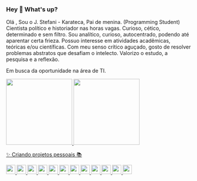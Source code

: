 ### Hey 👋 What's up?

 Olá , Sou o J. Stefani - Karateca, Pai de menina. (Programming Student) Cientista político e historiador nas horas vagas. Curioso, cético, determinado e sem filtro. Sou analítico, curioso, autocentrado, podendo até aparentar certa frieza. Possuo interesse em atividades acadêmicas, teóricas e/ou científicas. Com meu senso crítico aguçado, gosto de resolver problemas abstratos que desafiam o intelecto. Valorizo o estudo, a pesquisa e a reflexão.

Em busca da oportunidade na área de TI.  <div>
<a href="https://github.com/seu-usuário-aqui">
<img height="180em" src="https://github-readme-stats.vercel.app/api/top-langs/?username=jotastefani&layout=compact&langs_count=7&theme=dracula"/>
<img height="180em" src="https://github-readme-stats.vercel.app/api?username=jotastefani&show_icons=true&theme=dracula&include_all_commits=true&count_private=true"/>
 
✨ Criando projetos pessoais 📚 
 <div justify-items:"center" display:"flex" align-items:"center">
<img height="25em" src="https://cdn.jsdelivr.net/gh/devicons/devicon/icons/react/react-original.svg" /> 
 <img height="25em" src="https://cdn.jsdelivr.net/gh/devicons/devicon/icons/nodejs/nodejs-original-wordmark.svg" /> 
 <img height="25em" src="https://cdn.jsdelivr.net/gh/devicons/devicon/icons/java/java-original-wordmark.svg" /> 
 <img height="25em" src="https://cdn.jsdelivr.net/gh/devicons/devicon/icons/javascript/javascript-original.svg" /> 
 <img height="25em" src="https://cdn.jsdelivr.net/gh/devicons/devicon/icons/typescript/typescript-original.svg" /> 
 <img height="25em" src="https://cdn.jsdelivr.net/gh/devicons/devicon/icons/html5/html5-original.svg" /> 
 <img height="25em" src="https://cdn.jsdelivr.net/gh/devicons/devicon/icons/css3/css3-original.svg" /> 
 <img height="25em" src="https://cdn.jsdelivr.net/gh/devicons/devicon/icons/tailwindcss/tailwindcss-original-wordmark.svg" /> 
 <img height="25em" src="https://cdn.jsdelivr.net/gh/devicons/devicon/icons/bash/bash-original.svg" /> 
 <img height="25em" src="https://cdn.jsdelivr.net/gh/devicons/devicon/icons/bootstrap/bootstrap-original.svg" /> 
 <img height="25em" src="https://cdn.jsdelivr.net/gh/devicons/devicon/icons/vscode/vscode-original.svg" /> 
 <img height="25em" src="https://cdn.jsdelivr.net/gh/devicons/devicon/icons/github/github-original.svg" /> 
 </div>
          
          
          
          
          
          

           

          



           
          
          
          
